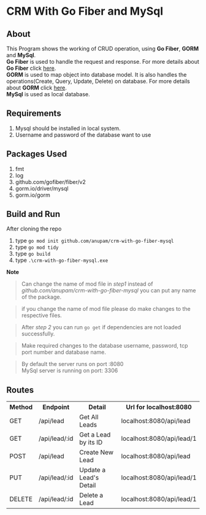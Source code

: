# CRM With Go Fiber and MySql

## About
This Program shows the working of CRUD operation, using **Go Fiber**, **GORM** and **MySql**.
<br>
**Go Fiber** is used to handle the request and response. For more details about **Go Fiber** click <a href="https://gofiber.io/" target="_blank">here</a>.
<br>
**GORM** is used to map object into database model. It is also handles the operations(Create, Query, Update, Delete) on database. For more details about **GORM** click <a href="https://gorm.io/" target="_blank">here</a>.
<br>
**MySql** is used as local database.

## Requirements
<ol>
    <li>Mysql should be installed in local system.</li>
    <li>Username and password of the database want to use</li>
</ol>

## Packages Used
<ol>
    <li>fmt</li>
    <li>log</li>
    <li>github.com/gofiber/fiber/v2</li>
    <li>gorm.io/driver/mysql</li>
    <li>gorm.io/gorm</li>
</ol>

## Build and Run
After cloning the repo
<ol>
    <li>type <code>go mod init github.com/anupam/crm-with-go-fiber-mysql</code></li>
    <li>type <code>go mod tidy</code></li>
    <li>type <code>go build</code></li>
    <li>type <code>.\crm-with-go-fiber-mysql.exe</code></li>
</ol>

**Note**
> Can change the name of mod file in _step1_ instead of _github.com/anupam/crm-with-go-fiber-mysql_ you can put any name of the package.

> if you change the name of mod file please do make changes to the respective files.

> After _step 2_ you can run <code>go get</code> if dependencies are not loaded successfully.

> Make required changes to the database username, password, tcp port number and database name.

> By default the server runs on port :8080
<br>MySql server is running on port: 3306

## Routes
<table>
    <tr>
        <th>Method</th>
        <th>Endpoint</th>
        <th>Detail</th>
        <th>Url for localhost:8080</th>
    </tr>
    <tr>
        <td>GET</td>
        <td>/api/lead</td>
        <td>Get All Leads</td>
        <td>localhost:8080/api/lead</td>
    </tr>
    <tr>
        <td>GET</td>
        <td>/api/lead/:id</td>
        <td>Get a Lead by its ID</td>
        <td>localhost:8080/api/lead/1</td>
    </tr>
    <tr>
        <td>POST</td>
        <td>/api/lead</td>
        <td>Create New Lead</td>
        <td>localhost:8080/api/lead</td>
    </tr>
    <tr>
        <td>PUT</td>
        <td>/api/lead/:id</td>
        <td>Update a Lead's Detail</td>
        <td>localhost:8080/api/lead/1</td>
    </tr>
    <tr>
        <td>DELETE</td>
        <td>/api/lead/:id</td>
        <td>Delete a Lead</td>
        <td>localhost:8080/api/lead/1</td>
    </tr>
</table>
